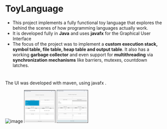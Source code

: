 # ToyLanguage
- This project implements a fully functional toy language that explores the behind the scenes of how programming languages actually work.
- It is developed fully in **Java** and uses **javafx** for the Graphical User Interface
- The focus of the project was to implement a **custom execution stack, symbol table, file table, heap table and output table**. It also has a working **garbage collector** and even support for **multithreading** via **synchronization mechanisms** like barriers, mutexes, countdown latches.
#
The UI was developed with maven, using javafx .

<img src="imgToyLanguage/Screenshot  2024-03-05 145809.png" alt="image" width="100">
<img src="imgToyLanguage/Screenshot 2024-03-05 145834.png" alt="image" width="100">
<img src="imgToyLanguage/Screenshot 2024-03-05 145908.png" alt="image" width="100">
